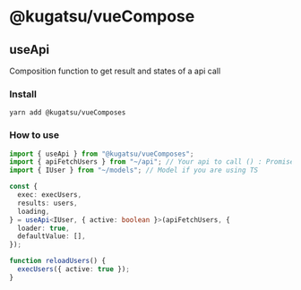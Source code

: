 # @kugatsu/vueCompose

## useApi

Composition function to get result and states of a api call

### Install

```shell
yarn add @kugatsu/vueComposes
```

### How to use

```ts
import { useApi } from "@kugatsu/vueComposes";
import { apiFetchUsers } from "~/api"; // Your api to call () : Promise
import { IUser } from "~/models"; // Model if you are using TS

const {
  exec: execUsers,
  results: users,
  loading,
} = useApi<IUser, { active: boolean }>(apiFetchUsers, {
  loader: true,
  defaultValue: [],
});

function reloadUsers() {
  execUsers({ active: true });
}
```
